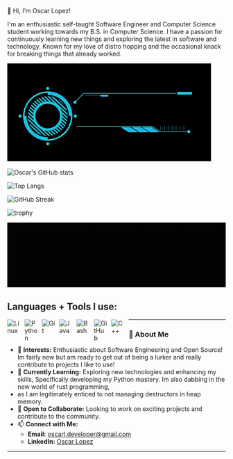 👋 Hi, I’m Oscar Lopez!

I'm an enthusiastic self-taught Software Engineer and Computer Science student working towards my B.S. in Computer Science. I have a passion for continuously learning new things and exploring the latest in software and technology. Known for my love of distro hopping and the occasional knack for breaking things that already worked.


![](./OscarLopez.gif)

![Oscar's GitHub stats](https://github-readme-stats.vercel.app/api?username=oscar-dev19&show_icons=true&theme=radical)

![Top Langs](https://github-readme-stats.vercel.app/api/top-langs/?username=oscar-dev19&layout=compact)

![GitHub Streak](https://streak-stats.demolab.com/?user=oscar-dev19)

![trophy](https://github-profile-trophy.vercel.app/?username=oscar-dev19)




![](./technologies.gif)

Languages + Tools I use:
---
<img align="left" alt="Linux" width="30px" style="padding-right:10px;" src="https://cdn.jsdelivr.net/gh/devicons/devicon/icons/linux/linux-original.svg" />
<img align="left" alt="Python" width="30px" style="padding-right:10px;" src="https://cdn.jsdelivr.net/gh/devicons/devicon/icons/python/python-plain.svg" />
<img align="left" alt="Git" width="30px" style="padding-right:10px;" src="https://cdn.jsdelivr.net/gh/devicons/devicon/icons/git/git-original.svg" />
<i class="devicon-javascript-plain colored"></i>
<img align="left" alt="Java" width="30px" style="padding-right:10px;" src="https://cdn.jsdelivr.net/gh/devicons/devicon/icons/java/java-original.svg"/>
<img align="left" alt="Bash" width="30px" style="padding-right:10px;" src="https://cdn.jsdelivr.net/gh/devicons/devicon/icons/bash/bash-original.svg" />
<img align="left" alt="GitHub" width="30px" style="padding-right:10px;" src="https://cdn.jsdelivr.net/gh/devicons/devicon/icons/github/github-original.svg" />
<img align="left" alt="C++" width="30px" style="padding-right:10px;" src="https://cdn.jsdelivr.net/gh/devicons/devicon/icons/cplusplus/cplusplus-line.svg" />

---
### 👋 About Me

- 👀 **Interests:** Enthusiastic about Software Engineering and Open Source! Im fairly new but am ready to get out of being a lurker and really contribute to projects I like to use!
- 🌱 **Currently Learning:** Exploring new technologies and enhancing my skills, Specifically developing my Python mastery. Im also dabbing in the new world of rust programming,
- as I am legitimately enticed to not managing destructors in heap memory.
- 💞️ **Open to Collaborate:** Looking to work on exciting projects and contribute to the community.
- 📫 **Connect with Me:**
  - **Email:** [oscarl.developer@gmail.com](mailto:oscarl.developer@gmail.com)
  - **LinkedIn:** [Oscar Lopez](https://www.linkedin.com/in/oscar-lopez-dev/)


---                     

<!---
olopez15401/olopez15401 is a ✨ special ✨ repository because its `README.md` (this file) appears on your GitHub profile.
You can click the Preview link to take a look at your changes.
--->
